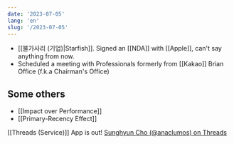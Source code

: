 ```yaml
---
date: '2023-07-05'
lang: 'en'
slug: '/2023-07-05'
---
```


- [[불가사리 (기업)|Starfish]]. Signed an [[NDA]] with [[Apple]], can't say anything from now.
- Scheduled a meeting with Professionals formerly from [[Kakao]] Brian Office (f.k.a Chairman's Office)

## Some others

- [[Impact over Performance]]
- [[Primary-Recency Effect]]

[[Threads (Service)]] App is out! [Sunghyun Cho (@anaclumos) on Threads](https://www.threads.net/@anaclumos)
